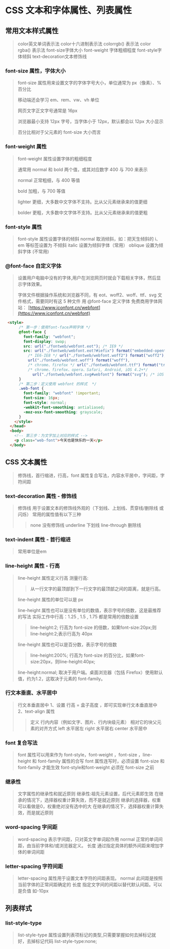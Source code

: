 # CSS 文本和字体属性、列表属性

## 常用文本样式属性

> color英文单词表示法
> color十六进制表示法
> colorrgb() 表示法
> color rgba() 表示法
> font-size字体大小
> font-weight 字体粗细程度
> font-style字体倾斜
> text-decoration文本修饰线

### font-size 属性，字体大小

> font-size 属性用来设置文字的字体字号大小，单位通常为 px（像素）、%百分比
> 
> 移动端还会学习 em、rem、vw、vh 单位
> 
> 网页文字正文字号通常是 16px
> 
> 浏览器最小支持 12px 字号，当字体小于 12px，默认都会以 12px 大小显示
> 
> 百分比相对于父元素的 font-size 大小而言

### font-weight 属性

> font-weight 属性设置字体的粗细程度
> 
> 通常用 normal 和 bold 两个值，或其对应数字 400 与 700 来表示
> 
> normal	正常粗细，与 400 等值
> 
> bold	加粗，与 700 等值
> 
> lighter	更细，大多数中文字体不支持。比从父元素继承来的值更细 
> 
> bolder	更粗，大多数中文字体不支持。比从父元素继承来的值更粗

### font-style 属性

> font-style 属性设置字体的倾斜
> normal	取消倾斜，如：把天生倾斜的 i、em 等标签设置为 不倾斜
> italic	设置为倾斜字体（常用）
> oblique 设置为倾斜字体 (不常用)

### @font-face 自定义字体

> 设置用户电脑中没有的字体,用户在浏览网页时就会下载相关字体，然后显示字体效果。
> 
> 字体文件根据操作系统和浏览器不同，有 eot、woff2、woff、ttf、svg 文件格式，需要同时有这 5 种文件
> 用 @font-face 定义字体
> 免费商用字体网站： [https://www.iconfont.cn/webfont](https://www.iconfont.cn/webfont)

```html
 <style>
      /* 第一步：使用font-face声明字体 */
      @font-face {
        font-family: "webfont";
        font-display: swap;
        src: url("./fontweb/webfont.eot"); /* IE9 */
        src: url("./fontweb/webfont.eot?#iefix") format("embedded-opentype"),
          /* IE6-IE8 */ url("./fontweb/webfont.woff2") format("woff2"),
          url("./fontweb/webfont.woff") format("woff"),
          /* chrome、firefox */ url("./fontweb/webfont.ttf") format("truetype"),
          /* chrome、firefox、opera、Safari, Android, iOS 4.2+*/
            url("./fontweb/webfont.svg#webfont") format("svg"); /* iOS 4.1- */
      }
      /* 第二步：定义使用 webfont 的样式  */
      .web-font {
        font-family: "webfont" !important;
        font-size: 16px;
        font-style: normal;
        -webkit-font-smoothing: antialiased;
        -moz-osx-font-smoothing: grayscale;
      }
    </style>
  </head>
  <body>
    <!-- 第三步：为文字加上对应的样式 -->
    <p class="web-font">今天也是快乐的一天</p>
  </body>
```

## CSS 文本属性

> 修饰线，首行缩进，行高，font 属性复合写法，内容水平居中，字间距，字符间距

### text-decoration 属性 - 修饰线

> 修饰线
>用于设置文本的修饰线外观的（下划线、上划线、贯穿线/删除线 或 闪烁）
> 常用的属性值有以下三种
> > none	没有修饰线
> > underline	下划线
> line-through	删除线

### text-indent 属性 - 首行缩进

> 常用单位是em

### line-height 属性 - 行高

> line-height 属性定义行高
> 测量行高:
> > 从一行文字的最顶部到下一行文字的最顶部之间的距离，就是行高。
> 
> line-height 属性的单位可以是 px 
> 
> line-height 属性也可以是没有单位的数值，表示字号的倍数，这是最推荐的写法
> 实际工作中行高：1.25 , 1.5 , 1.75 都是常用的倍数设置
> > line-height:2;	行高为 font-size 的倍数，如果font-size:20px;则line-height:2;表示行高为 40px
> 
> line-height 属性也可以是百分数，表示字号的倍数
> > line-height:200%;	行高为 font-size 的百分比，如果font-size:20px，则line-height:40px;
> 
> line-height:normal;	取决于用户端。桌面浏览器（包括 Firefox）使用默认值，约为1.2，这取决于元素的 font-family。

### 行文本垂直、水平居中

> 行文本垂直居中
> 1、设置 行高 = 盒子高度 ，即可实现单行文本垂直居中
> 2、text-align 属性
> > 定义 行内内容（例如文字、图片、行内块级元素） 相对它的块父元素的对齐方式
> left 水平居左
> right 水平居右
> center 水平居中

### font 复合写法

> font 属性可以用来作为   font-style，font-weight ，font-size ，line-height 和 font-family 属性的合写
> font 属性连写时，必须设置 font-size 和 font-family 才能生效
> font-style和font-weight 必须在 font-size 之前

### 继承性

> 文字属性的继承性和就近原则
> 继承性:祖先元素设置，后代元素即生效
> 在继承的情况下，选择器权重计算失效，而不是就近原则
> 继承的选择器，权重可以看做是0，权重绝对没有选中的大
> 在继承的情况下，选择器权重计算失效，而是就近原则
> 
### word-spacing 字间距

> word-spacing 表示字间距，只对英文字单词起作用
> normal	正常的单词间距，由当前字体和/或浏览器定义。
> 长度	通过指定具体的额外间距来增加字体的单词间距

### letter-spacing 字符间距

> letter-spacing 属性用于设置文本字符的间距表现。
> normal	此间距是按照当前字体的正常间距确定的
> 长度	指定文字间的间距以替代默认间距。可以是负值 如-10px

## 列表样式

### list-style-type
> list-style-type 属性设置列表项标记的类型,只需要掌握如何去掉标记就好，去掉标记代码 list-style-type:none;
